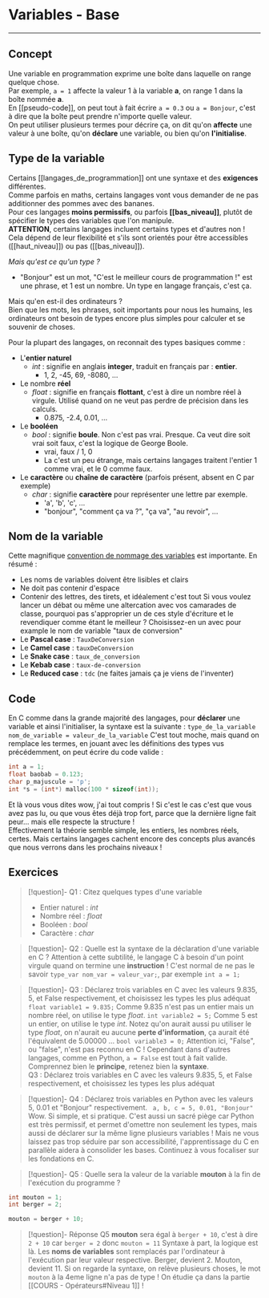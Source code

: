 # Variables - Base
---
## Concept
Une variable en programmation exprime une boîte dans laquelle on range quelque chose.\
Par exemple, `a = 1` affecte la valeur 1 à la variable **a**, on range 1 dans la boîte nommée **a**.\
En [[pseudo-code]], on peut tout à fait écrire `a = 0.3` ou `a = Bonjour`, c'est à dire que la boîte peut prendre n'importe quelle valeur.\
On peut utiliser plusieurs termes pour décrire ça, on dit qu'on **affecte** une valeur à une boîte, qu'on **déclare** une variable, ou bien qu'on **l'initialise**.

## Type de la variable
Certains [[langages_de_programmation]] ont une syntaxe et des **exigences** différentes.\
Comme parfois en maths, certains langages vont vous demander de ne pas additionner des pommes avec des bananes.\
Pour ces langages **moins permissifs**, ou parfois **[[bas_niveau]]**, plutôt de spécifier le types des variables que l'on manipule.\
**ATTENTION**, certains langages incluent certains types et d'autres non ! Cela dépend de leur flexibilité et s'ils sont orientés pour être accessibles ([[haut_niveau]]) ou pas ([[bas_niveau]]).

*Mais qu'est ce qu'un type ?*
- "Bonjour" est un mot, "C'est le meilleur cours de programmation !" est une phrase, et 1 est un nombre. Un type en langage français, c'est ça.

Mais qu'en est-il des ordinateurs ?\
Bien que les mots, les phrases, soit importants pour nous les humains, les ordinateurs ont besoin de types encore plus simples pour calculer et se souvenir de choses.

Pour la plupart des langages, on reconnait des types basiques comme :
- L'**entier naturel**
	- *int* : signifie en anglais **integer**, traduit en français par : **entier**.
		- 1, 2, -45, 69, -8080, ...
- Le nombre **réel**
	- *float* : signifie en français **flottant**, c'est à dire un nombre réel à virgule. Utilisé quand on ne veut pas perdre de précision dans les calculs.
		- 0.875, -2.4, 0.01, ...
- Le **booléen**
	- *bool* : signifie **boule**. Non c'est pas vrai. Presque. Ca veut dire soit vrai soit faux, c'est la logique de George Boole.
		- vrai, faux / 1, 0
		- La c'est un peu étrange, mais certains langages traitent l'entier 1 comme vrai, et le 0 comme faux.
- Le **caractère** ou **chaîne de caractère** (parfois présent, absent en C par exemple)
	- *char* : signifie **caractère** pour représenter une lettre par exemple.
		- 'a', 'b', 'c', ...
		- "bonjour", "comment ça va ?", "ça va", "au revoir", ...

## Nom de la variable
Cette magnifique [convention de nommage des variables](https://en.wikipedia.org/wiki/Naming_convention_(programming)) est importante. En résumé :
- Les noms de variables doivent être lisibles et clairs
- Ne doit pas contenir d'espace
- Contenir des lettres, des tirets, et idéalement c'est tout
Si vous voulez lancer un débat ou même une altercation avec vos camarades de classe, pourquoi pas s'approprier un de ces style d'écriture et le revendiquer comme étant le meilleur ? Choisissez-en un avec pour example le nom de variable "taux de conversion"
- Le **Pascal case** : `TauxDeConversion`
- Le **Camel case** : `tauxDeConversion`
- Le **Snake case** : `taux_de_conversion`
- Le **Kebab case** : `taux-de-conversion`
- Le **Reduced case** : `tdc` (ne faites jamais ça je viens de l'inventer)

## Code
En C comme dans la grande majorité des langages, pour **déclarer** une variable et ainsi l'initialiser, la syntaxe est la suivante :
`type_de_la_variable nom_de_variable = valeur_de_la_variable`
C'est tout moche, mais quand on remplace les termes, en jouant avec les définitions des types vus précédemment, on peut écrire du code valide :
```c
int a = 1;
float baobab = 0.123;
char p_majuscule = 'p';
int *s = (int*) malloc(100 * sizeof(int));
```
Et là vous vous dites wow, j'ai tout compris ! Si c'est le cas c'est que vous avez pas lu, ou que vous êtes déjà trop fort, parce que la dernière ligne fait peur... mais elle respecte la structure !\
Effectivement la théorie semble simple, les entiers, les nombres réels, certes. Mais certains langages cachent encore des concepts plus avancés que nous verrons dans les prochains niveaux !
## Exercices
> [!question]- Q1 : Citez quelques types d'une variable
> - Entier naturel : *int*
> - Nombre réel : *float*
> - Booléen : *bool*
> - Caractère : *char*

> [!question]- Q2 : Quelle est la syntaxe de la déclaration d'une variable en C ?
> Attention à cette subtilité, le langage C à besoin d'un point virgule quand on termine une **instruction** ! C'est normal de ne pas le savoir
> `type_var nom_var = valeur_var;`, par exemple `int a = 1;`

> [!question]- Q3 : Déclarez trois variables en C avec les valeurs 9.835, 5, et False respectivement, et choisissez les types les plus adéquat
> `float variable1 = 9.835;`
> 	Comme 9.835 n'est pas un entier mais un nombre réel, on utilise le type *float*.
> `int variable2 = 5;`
> 	Comme 5 est un entier, on utilise le type *int*. Notez qu'on aurait aussi pu utiliser le type *float*, on n'aurait eu aucune **perte d'information**, ça aurait été l'équivalent de 5.00000 ...
> `bool variable3 = 0;`
> 	Attention ici, "False", ou "false", n'est pas reconnu en C ! Cependant dans d'autres langages, comme en Python, `a = False` est tout à fait valide. Comprennez bien le **principe**, retenez bien la **syntaxe**.\
Q3 : Déclarez trois variables en C avec les valeurs 9.835, 5, et False respectivement, et choisissez les types les plus adéquat

> [!question]- Q4 : Déclarez trois variables en Python avec les valeurs 5, 0.01 et "Bonjour" respectivement.
> ` a, b, c = 5, 0.01, "Bonjour"`
> Wow. Si simple, et si pratique. C'est aussi un sacré piège car Python est très permissif, et permet d'omettre non seulement les types, mais aussi de déclarer sur la même ligne plusieurs variables !
> Mais ne vous laissez pas trop séduire par son accessibilité, l'apprentissage du C en parallèle aidera à consolider les bases. Continuez à vous focaliser sur les fondations en C.

> [!question]- Q5 : Quelle sera la valeur de la variable **mouton** à la fin de l'exécution du programme ?
```c
int mouton = 1;
int berger = 2;

mouton = berger + 10;
```
> [!question]- Réponse Q5
> **mouton** sera égal à `berger + 10`, c'est à dire `2 + 10` car `berger = 2` donc `mouton = 11`
> Syntaxe à part, la logique est là. Les **noms de variables** sont remplacés par l'ordinateur à l'exécution par leur valeur respective. Berger, devient 2. Mouton, devient 11.
> Si on regarde la syntaxe, on relève plusieurs choses, le mot `mouton` à la 4eme ligne n'a pas de type ! On étudie ça dans la partie [[COURS - Opérateurs#Niveau 1]] !



